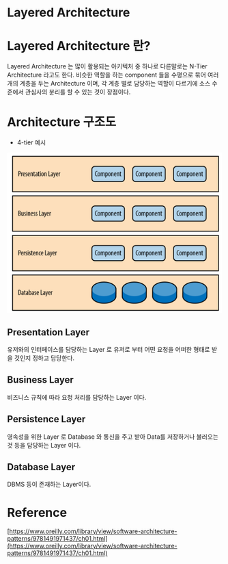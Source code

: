 # Layered Architecture

# Layered Architecture 란?

Layered Architecture 는 많이 활용되는 아키텍처 중 하나로 다른말로는 N-Tier Architecture 라고도 한다. 비슷한 역할을 하는 component 들을 수평으로 묶어 여러개의 계층을 두는 Architecture 이며, 각 계층 별로 담당하는 역할이 다르기에 소스 수준에서 관심사의 분리를 할 수 있는 것이 장점이다.

# Architecture 구조도

- 4-tier 예시

![layered_architecture_1.PNG](layered-architecture-resource/layered_architecture_1.png)

## Presentation Layer

유저와의 인터페이스를 담당하는 Layer 로 유저로 부터 어떤 요청을 어떠한 형태로 받을 것인지 정하고 담당한다.

## Business Layer

비즈니스 규칙에 따라 요청 처리를 담당하는 Layer 이다.

## Persistence Layer

영속성을 위한 Layer 로 Database 와 통신을 주고 받아 Data를 저장하거나 불러오는 것 등을 담당하는 Layer 이다.

## Database Layer

DBMS 등이 존재하는 Layer이다.

# Reference

[https://www.oreilly.com/library/view/software-architecture-patterns/9781491971437/ch01.html](https://www.oreilly.com/library/view/software-architecture-patterns/9781491971437/ch01.html)